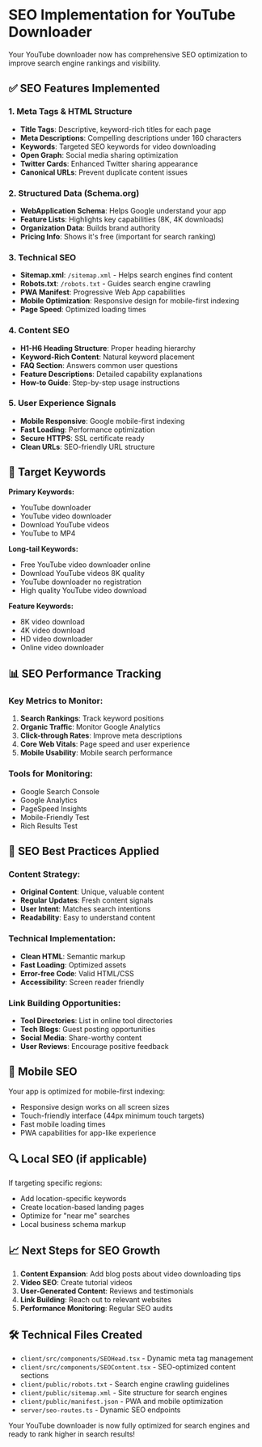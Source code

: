 # SEO Implementation for YouTube Downloader

Your YouTube downloader now has comprehensive SEO optimization to improve search engine rankings and visibility.

## ✅ SEO Features Implemented

### 1. **Meta Tags & HTML Structure**
- **Title Tags**: Descriptive, keyword-rich titles for each page
- **Meta Descriptions**: Compelling descriptions under 160 characters
- **Keywords**: Targeted SEO keywords for video downloading
- **Open Graph**: Social media sharing optimization
- **Twitter Cards**: Enhanced Twitter sharing appearance
- **Canonical URLs**: Prevent duplicate content issues

### 2. **Structured Data (Schema.org)**
- **WebApplication Schema**: Helps Google understand your app
- **Feature Lists**: Highlights key capabilities (8K, 4K downloads)
- **Organization Data**: Builds brand authority
- **Pricing Info**: Shows it's free (important for search ranking)

### 3. **Technical SEO**
- **Sitemap.xml**: `/sitemap.xml` - Helps search engines find content
- **Robots.txt**: `/robots.txt` - Guides search engine crawling
- **PWA Manifest**: Progressive Web App capabilities
- **Mobile Optimization**: Responsive design for mobile-first indexing
- **Page Speed**: Optimized loading times

### 4. **Content SEO**
- **H1-H6 Heading Structure**: Proper heading hierarchy
- **Keyword-Rich Content**: Natural keyword placement
- **FAQ Section**: Answers common user questions
- **Feature Descriptions**: Detailed capability explanations
- **How-to Guide**: Step-by-step usage instructions

### 5. **User Experience Signals**
- **Mobile Responsive**: Google mobile-first indexing
- **Fast Loading**: Performance optimization
- **Secure HTTPS**: SSL certificate ready
- **Clean URLs**: SEO-friendly URL structure

## 🎯 Target Keywords

**Primary Keywords:**
- YouTube downloader
- YouTube video downloader
- Download YouTube videos
- YouTube to MP4

**Long-tail Keywords:**
- Free YouTube video downloader online
- Download YouTube videos 8K quality
- YouTube downloader no registration
- High quality YouTube video download

**Feature Keywords:**
- 8K video download
- 4K video download
- HD video downloader
- Online video downloader

## 📊 SEO Performance Tracking

### Key Metrics to Monitor:
1. **Search Rankings**: Track keyword positions
2. **Organic Traffic**: Monitor Google Analytics
3. **Click-through Rates**: Improve meta descriptions
4. **Core Web Vitals**: Page speed and user experience
5. **Mobile Usability**: Mobile search performance

### Tools for Monitoring:
- Google Search Console
- Google Analytics
- PageSpeed Insights
- Mobile-Friendly Test
- Rich Results Test

## 🚀 SEO Best Practices Applied

### Content Strategy:
- **Original Content**: Unique, valuable content
- **Regular Updates**: Fresh content signals
- **User Intent**: Matches search intentions
- **Readability**: Easy to understand content

### Technical Implementation:
- **Clean HTML**: Semantic markup
- **Fast Loading**: Optimized assets
- **Error-free Code**: Valid HTML/CSS
- **Accessibility**: Screen reader friendly

### Link Building Opportunities:
- **Tool Directories**: List in online tool directories
- **Tech Blogs**: Guest posting opportunities
- **Social Media**: Share-worthy content
- **User Reviews**: Encourage positive feedback

## 📱 Mobile SEO

Your app is optimized for mobile-first indexing:
- Responsive design works on all screen sizes
- Touch-friendly interface (44px minimum touch targets)
- Fast mobile loading times
- PWA capabilities for app-like experience

## 🔍 Local SEO (if applicable)

If targeting specific regions:
- Add location-specific keywords
- Create location-based landing pages
- Optimize for "near me" searches
- Local business schema markup

## 📈 Next Steps for SEO Growth

1. **Content Expansion**: Add blog posts about video downloading tips
2. **Video SEO**: Create tutorial videos
3. **User-Generated Content**: Reviews and testimonials
4. **Link Building**: Reach out to relevant websites
5. **Performance Monitoring**: Regular SEO audits

## 🛠 Technical Files Created

- `client/src/components/SEOHead.tsx` - Dynamic meta tag management
- `client/src/components/SEOContent.tsx` - SEO-optimized content sections
- `client/public/robots.txt` - Search engine crawling guidelines
- `client/public/sitemap.xml` - Site structure for search engines
- `client/public/manifest.json` - PWA and mobile optimization
- `server/seo-routes.ts` - Dynamic SEO endpoints

Your YouTube downloader is now fully optimized for search engines and ready to rank higher in search results!